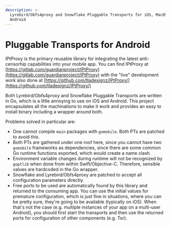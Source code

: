 ```yaml
---
description: >-
  Lyrebird/Obfs4proxy and Snowflake Pluggable Transports for iOS, MacOS and
  Android
---
```


# Pluggable Transports for Android

IPtProxy is the primary reusable library for integrating the latest anti-censorhip capabilities into your mobile app. You can find IPtProxy at [https://gitlab.com/guardianproject/IPtProxy](https://gitlab.com/guardianproject/IPtProxy) with the "live" development work also done at [https://github.com/tladesignz/IPtProxy/](https://github.com/tladesignz/IPtProxy/)

Both Lyrebird/Obfs4proxy and Snowflake Pluggable Transports are written in Go, which is a little annoying to use on iOS and Android. This project encapsulates all the machinations to make it work and provides an easy to install binary including a wrapper around both.

Problems solved in particular are:

* One cannot compile `main` packages with `gomobile`. Both PTs are patched to avoid this.
* Both PTs are gathered under one roof here, since you cannot have two `gomobile` frameworks as dependencies, since there are some common Go runtime functions exported, which would create a name clash.
* Environment variable changes during runtime will not be recognized by `goptlib` when done from within Swift/Objective-C. Therefore, sensible values are hardcoded in the Go wrapper.
* Snowflake and Lyrebird/Obfs4proxy are patched to accept all configuration parameters directly.
* Free ports to be used are automatically found by this library and returned to the consuming app. You can use the initial values for premature configuration, which is just fine in situations, where you can be pretty sure, they're going to be available (typically on iOS). When that's not the case (e.g. multiple instances of your app on a multi-user Android), you should first start the transports and then use the returned ports for configuration of other components (e.g. Tor).
